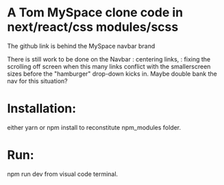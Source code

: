# A Tom MySpace clone code in next/react/css modules/scss

The github link is behind the MySpace navbar brand

There is still work to be done on the Navbar
: centering links,
: fixing the scrolling off screen when this many links conflict
with the smallerscreen sizes before the "hamburger" drop-down
kicks in. Maybe double bank the nav for this situation?

# Installation:

either yarn or npm install to reconstitute npm_modules folder.

# Run:

npm run dev from visual code terminal.
